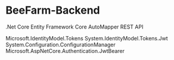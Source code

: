 # BeeFarm-Backend


.Net Core
Entity Framework Core 
AutoMapper
REST API


Microsoft.IdentityModel.Tokens
System.IdentityModel.Tokens.Jwt
System.Configuration.ConfigurationManager
Microsoft.AspNetCore.Authentication.JwtBearer
